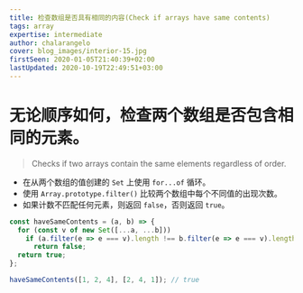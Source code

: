 ```yaml
---
title: 检查数组是否具有相同的内容(Check if arrays have same contents)
tags: array
expertise: intermediate
author: chalarangelo
cover: blog_images/interior-15.jpg
firstSeen: 2020-01-05T21:40:39+02:00
lastUpdated: 2020-10-19T22:49:51+03:00
---
```


# 无论顺序如何，检查两个数组是否包含相同的元素。
> Checks if two arrays contain the same elements regardless of order.

- 在从两个数组的值创建的 `Set` 上使用 `for...of` 循环。
- 使用 `Array.prototype.filter()` 比较两个数组中每个不同值的出现次数。
- 如果计数不匹配任何元素，则返回 `false`，否则返回 `true`。

```js
const haveSameContents = (a, b) => {
  for (const v of new Set([...a, ...b]))
    if (a.filter(e => e === v).length !== b.filter(e => e === v).length)
      return false;
  return true;
};
```

```js
haveSameContents([1, 2, 4], [2, 4, 1]); // true
```

